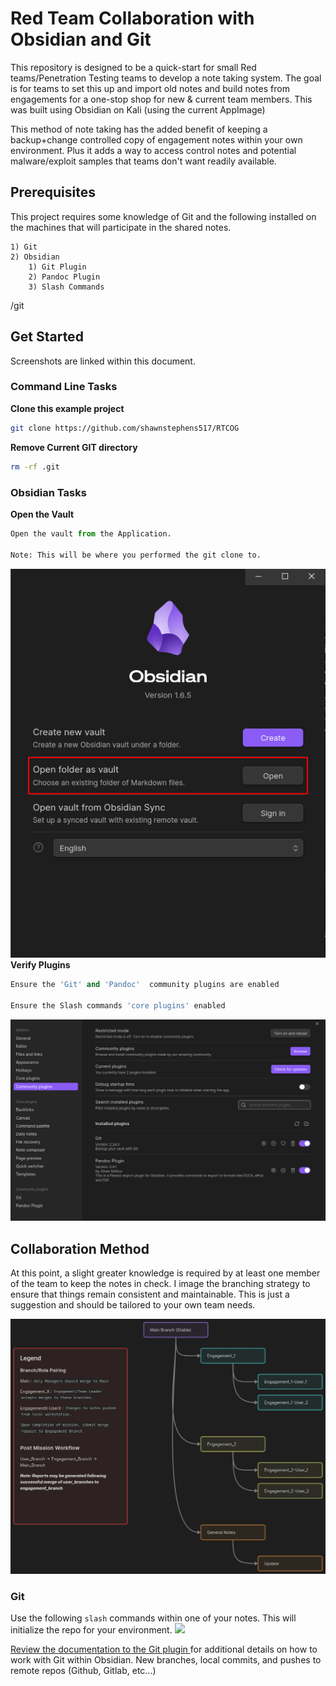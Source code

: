 # Red Team Collaboration with Obsidian and Git
This repository is designed to be a quick-start for small Red teams/Penetration Testing teams to develop a note taking system. The goal is for teams to set this up and import old notes and build notes from engagements for a one-stop shop for new & current team members. This was built using Obsidian on Kali (using the current AppImage) 

This method of note taking has the added benefit of keeping a backup+change controlled copy of engagement notes within your own environment. Plus it adds a way to access control notes and potential malware/exploit samples that teams don't want readily available.

## Prerequisites
This project requires some knowledge of Git and the following installed on the machines that will participate in the shared notes.
```
1) Git
2) Obsidian
	1) Git Plugin
	2) Pandoc Plugin
	3) Slash Commands
```
/git
## Get Started

Screenshots are linked within this document.
### Command Line Tasks

**Clone this example project**
```bash
git clone https://github.com/shawnstephens517/RTCOG
```


**Remove Current GIT directory**
```bash
rm -rf .git
```


### Obsidian Tasks

**Open the Vault**
```python
Open the vault from the Application.

Note: This will be where you performed the git clone to.
```
![](General_Notes/Get_Started/Images/open_obsidian.png)
**Verify Plugins**
```python
Ensure the 'Git' and 'Pandoc'  community plugins are enabled

Ensure the Slash commands 'core plugins' enabled
```


![](General_Notes/Get_Started/Images/plugin_verify.png)
## Collaboration Method
At this point, a slight greater knowledge is required by at least one member of the team to keep the notes in check. I image the branching strategy to ensure that things remain consistent and maintainable. This is just a suggestion and should be tailored to your own team needs.

![](General_Notes/Get_Started/Images/Branching_Strategy.png)


### Git
Use the following `slash` commands within one of your notes. This will initialize the repo for your environment.
![](init_git.png)

[Review the documentation to the Git plugin ](https://publish.obsidian.md/git-doc/Features) for additional details on how to work with Git within Obsidian. New branches, local commits, and pushes to remote repos (Github, Gitlab, etc...)

